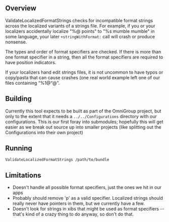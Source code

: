 ## Overview

ValidateLocalizedFormatStrings checks for incompatible format strings across the localized variants of a strings file. For example, if you or your localizers accidentally localize "%@ points" to "%s mumble mumble" in some language, your later `+stringWithFormat:` call will crash or produce nonsense.

The types and order of format specifiers are checked. If there is more than one format specifier in a string, then all the format specifiers are required to have position indicators.

If your localizers hand edit strings files, it is not uncommon to have typos or copy/pasta that can cause crashes (one real world example left one of our files containing “%1$@“%@” when the localizer meant “%1$@”.

## Building

Currently this tool expects to be built as part of the OmniGroup project, but only to the extent that it needs a `../../Configurations` directory with our configurations. This is our first foray into submodules; hopefully this will get easier as we break out source up into smaller projects (like splitting out the Configurations into their own project)

## Running

`ValidateLocalizedFormatStrings /path/to/bundle`

## Limitations

* Doesn't handle all possible format specifiers, just the ones we hit in our apps
* Probably should remove 'p' as a valid specifier. Localized strings should really never have pointers in them, but we currently have a few.
* Doesn't look for strings in xibs that might be used as format specifiers -- that's kind of a crazy thing to do anyway, so don't do that.

